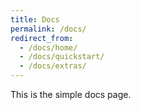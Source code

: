 ```yaml
---
title: Docs
permalink: /docs/
redirect_from:
  - /docs/home/
  - /docs/quickstart/
  - /docs/extras/
---
```

This is the simple docs page.
